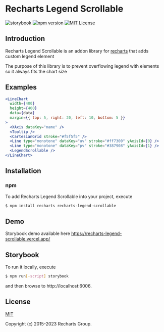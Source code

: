 # Recharts Legend Scrollable

[![storybook](https://raw.githubusercontent.com/storybooks/brand/master/badge/badge-storybook.svg)](https://recharts-legend-scrollable.vercel.app/)
[![npm version](https://badge.fury.io/js/recharts-legend-scrollable.svg)](https://badge.fury.io/js/recharts-legend-scrollable)
[![MIT License](https://img.shields.io/badge/license-MIT-blue.svg?style=flat)](/LICENSE)

## Introduction

Recharts Legend Scrollable is an addon library for [recharts](https://www.npmjs.com/package/recharts/) that adds custom legend element

The purpose of this library is to prevent overflowing legend with elements so it always fits the chart size

## Examples

```jsx
<LineChart
  width={400}
  height={400}
  data={data}
  margin={{ top: 5, right: 20, left: 10, bottom: 5 }}
>
  <XAxis dataKey="name" />
  <Tooltip />
  <CartesianGrid stroke="#f5f5f5" />
  <Line type="monotone" dataKey="uv" stroke="#ff7300" yAxisId={0} />
  <Line type="monotone" dataKey="pv" stroke="#387908" yAxisId={1} />
  <LegendScrollable />
</LineChart>
```

## Installation

### npm

To add Recharts Legend Scrollable into your project, execute

```sh
$ npm install recharts recharts-legend-scrollable
```

## Demo
Storybook demo available here https://recharts-legend-scrollable.vercel.app/

## Storybook

To run it locally, execute

```sh
$ npm run[-script] storybook
```

and then browse to http://localhost:6006.

## License

[MIT](http://opensource.org/licenses/MIT)

Copyright (c) 2015-2023 Recharts Group.